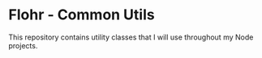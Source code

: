 # Flohr - Common Utils

This repository contains utility classes that I will use throughout my Node projects.